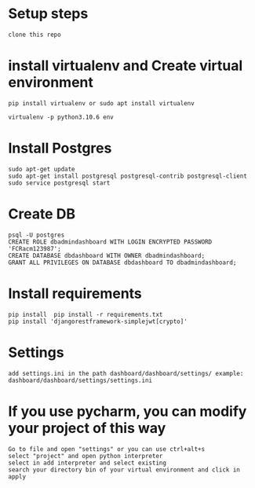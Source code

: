 # Setup steps

    clone this repo


# install virtualenv and Create virtual environment
    pip install virtualenv or sudo apt install virtualenv

    virtualenv -p python3.10.6 env


# Install Postgres

    sudo apt-get update
    sudo apt-get install postgresql postgresql-contrib postgresql-client
    sudo service postgresql start
    
 
 # Create DB
    psql -U postgres
    CREATE ROLE dbadmindashboard WITH LOGIN ENCRYPTED PASSWORD 'FCRacm123987';
    CREATE DATABASE dbdashboard WITH OWNER dbadmindashboard;
    GRANT ALL PRIVILEGES ON DATABASE dbdashboard TO dbadmindashboard;
    
# Install requirements
    pip install  pip install -r requirements.txt
    pip install 'djangorestframework-simplejwt[crypto]'
    

# Settings
    add settings.ini in the path dashboard/dashboard/settings/ example: dashboard/dashboard/settings/settings.ini
    
    
# If you use pycharm, you can modify your project of this way 
    Go to file and open "settings" or you can use ctrl+alt+s
    select "project" and open python interpreter
    select in add interpreter and select existing
    search your directory bin of your virtual environment and click in apply 
     
    



